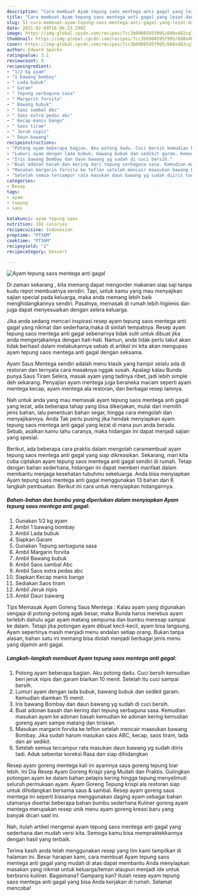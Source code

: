 ```yaml
---
description: "Cara membuat Ayam tepung saos mentega anti gagal yang lezat dan Mudah Dibuat"
title: "Cara membuat Ayam tepung saos mentega anti gagal yang lezat dan Mudah Dibuat"
slug: 51-cara-membuat-ayam-tepung-saos-mentega-anti-gagal-yang-lezat-dan-mudah-dibuat
date: 2021-02-09T16:06:23.298Z
image: https://img-global.cpcdn.com/recipes/7cc3b0900595f995/680x482cq70/ayam-tepung-saos-mentega-anti-gagal-foto-resep-utama.jpg
thumbnail: https://img-global.cpcdn.com/recipes/7cc3b0900595f995/680x482cq70/ayam-tepung-saos-mentega-anti-gagal-foto-resep-utama.jpg
cover: https://img-global.cpcdn.com/recipes/7cc3b0900595f995/680x482cq70/ayam-tepung-saos-mentega-anti-gagal-foto-resep-utama.jpg
author: Edward Sparks
ratingvalue: 3.1
reviewcount: 9
recipeingredient:
- "1/2 kg ayam"
- "1 bawang bombay"
- " Lada bubuk"
- " Garam"
- " Tepung serbaguna sasa"
- " Margarin forvita"
- " Bawang bubuk"
- " Saos sambal Abc"
- " Saos extra pedas abc"
- " Kecap manis bango"
- " Saos tiram"
- " Jeruk nipis"
- " Daun bawang"
recipeinstructions:
- "Potong ayam beberapa bagian. Aku potong dadu. Cuci bersih kemudian beri jeruk nipis dan garam biarkan 10 menit. Setelah itu cuci sampai bersih."
- "Lumuri ayam dengan lada bubuk, bawang bubuk dan sedikit garam. Kemudian diamkan 15 menit."
- "Iris bawang Bombay dan daun bawang yg sudah di cuci bersih."
- "Buat adonan basah dan kering dari tepung serbaguna sasa. Kemudian masukan ayam ke adonan basah kemudian ke adonan kering kemudian goreng ayam sampe matang dan tiriskan."
- "Masukan margarin forvita ke teflon setelah mencair maasukan bawang Bombay. Jika sudah harum masukan saos ABC, kecap, saos tiram, lada dan air sedikit."
- "Setelah semua tercampur rata masukan daun bawang yg sudah diiris tadi. Aduk sebentar koreksi Rasa dan siap dihidangkan"
categories:
- Resep
tags:
- ayam
- tepung
- saos

katakunci: ayam tepung saos 
nutrition: 192 calories
recipecuisine: Indonesian
preptime: "PT38M"
cooktime: "PT36M"
recipeyield: "2"
recipecategory: Dessert

---
```



![Ayam tepung saos mentega anti gagal](https://img-global.cpcdn.com/recipes/7cc3b0900595f995/680x482cq70/ayam-tepung-saos-mentega-anti-gagal-foto-resep-utama.jpg)

Di zaman  sekarang , kita memang dapat mengorder makanan siap saji tanpa kudu repot membuatnya sendiri. Tapi, untuk kamu yang mau menyajikan sajian special pada keluarga, maka anda memang lebih baik menghidangkannya sendiri. Pasalnya, memasak di rumah lebih higienis dan juga dapat menyesuaikan dengan selera keluarga.

Jika anda sedang mencari inspirasi resep ayam tepung saos mentega anti gagal yang nikmat dan sederhana,maka di sinilah tempatnya. Resep ayam tepung saos mentega anti gagal  sebenarnya tidak sulit untuk dibuat jika anda mengerjakannya dengan hati-hati. Namun, anda tidak perlu takut akan tidak berhasil dalam melakukannya 
sebab di artikel ini kita akan mengupas ayam tepung saos mentega anti gagal dengan seksama.  

Ayam Saus Mentega sendiri adalah menu klasik yang hampir selalu ada di restoran dan ternyata cara masaknya nggak susah. Apalagi kalau Bunda punya Saus Tiram Selera, masak ayam yang tadinya ribet, jadi lebih simple deh sekarang. Penyajian ayam mentega juga beraneka macam seperti ayam mentega kecap, ayam mentega ala restoran, dan berbagai resep lainnya.

Nah untuk anda yang mau memasak ayam tepung saos mentega anti gagal yang lezat, ada beberapa tahap yang bisa dikerjakan, mulai dari memilih jenis bahan, lalu penentuan bahan segar, hingga cara mengolah dan menyajikannya. Anda Tak perlu pusing jika hendak menyiapkan ayam tepung saos mentega anti gagal yang lezat di mana pun anda berada. Sebab, asalkan kamu  tahu caranya, maka hidangan ini dapat menjadi sajian yang spesial.

Berikut, ada beberapa cara praktis  dalam mengolah caramembuat ayam tepung saos mentega anti gagal yang siap dikreasikan. Sekarang, mari kita coba ciptakan ayam tepung saos mentega anti gagal sendiri di rumah. Tetap dengan bahan sederhana, hidangan ini dapat memberi manfaat dalam membantu menjaga kesehatan tubuhmu sekeluarga. Anda bisa menyiapkan Ayam tepung saos mentega anti gagal menggunakan 13 bahan dan 6 langkah pembuatan. Berikut ini cara untuk menyiapkan hidangannya.

<!--inarticleads1-->

##### Bahan-bahan dan bumbu yang diperlukan dalam menyiapkan Ayam tepung saos mentega anti gagal:

1. Gunakan 1/2 kg ayam
1. Ambil 1 bawang bombay
1. Ambil  Lada bubuk
1. Siapkan  Garam
1. Gunakan  Tepung serbaguna sasa
1. Ambil  Margarin forvita
1. Ambil  Bawang bubuk
1. Ambil  Saos sambal Abc
1. Ambil  Saos extra pedas abc
1. Siapkan  Kecap manis bango
1. Sediakan  Saos tiram
1. Ambil  Jeruk nipis
1. Ambil  Daun bawang


Tips Memasak Ayam Goreng Saus Mentega : Kalau ayam yang digunakan sengaja di potong-potong agak besar, maka Bunda harus merebus ayam terlebih dahulu agar ayam matang sempurna dan bumbu meresap sampai ke dalam. Tetapi jika potongan ayam dibuat kecil-kecil, ayam bisa langsung. Ayam sepertinya masih menjadi menu andalan setiap orang. Bukan tanpa alasan, bahan satu ini memang bisa diolah menjadi berbagai jenis menu yang dijamin anti gagal. 

<!--inarticleads2-->

##### Langkah-langkah membuat Ayam tepung saos mentega anti gagal:

1. Potong ayam beberapa bagian. Aku potong dadu. Cuci bersih kemudian beri jeruk nipis dan garam biarkan 10 menit. Setelah itu cuci sampai bersih.
1. Lumuri ayam dengan lada bubuk, bawang bubuk dan sedikit garam. Kemudian diamkan 15 menit.
1. Iris bawang Bombay dan daun bawang yg sudah di cuci bersih.
1. Buat adonan basah dan kering dari tepung serbaguna sasa. Kemudian masukan ayam ke adonan basah kemudian ke adonan kering kemudian goreng ayam sampe matang dan tiriskan.
1. Masukan margarin forvita ke teflon setelah mencair maasukan bawang Bombay. Jika sudah harum masukan saos ABC, kecap, saos tiram, lada dan air sedikit.
1. Setelah semua tercampur rata masukan daun bawang yg sudah diiris tadi. Aduk sebentar koreksi Rasa dan siap dihidangkan


Resep ayam goreng mentega kali ini ayamnya saya goreng tepung biar lebih. Ini Dia Resep Ayam Goreng Krispi yang Mudah dan Praktis. Gulingkan potongan ayam ke dalam bahan pelapis kering hingga tepung menyelimuti seluruh permukaan ayam. Ayam Goreng Tepung krispi ala restoran siap untuk dihidangkan bersama saus &amp; sambal. Resep ayam goreng saus mentega ini seperti biasanya menggunakan daging ayam sebagai bahan utamanya disertai beberapa bahan bumbu sederhana Kuliner goreng ayam mentega merupakan resep unik menu ayam goreng kreasi baru yang banyak dicari saat ini. 

Nah, itulah artikel mengenai  ayam tepung saos mentega anti gagal  yang sederhana dan mudah versi kita. Semoga kamu bisa mempraktekkannya dengan hasil yang terbaik. 

Terima kasih anda telah menggunakan resep yang tim kami tampilkan di halaman ini. Besar harapan kami, cara membuat  Ayam tepung saos mentega anti gagal yang mudah di atas dapat membantu Anda menyiapkan masakan yang nikmat untuk keluarga/teman ataupun menjadi ide untuk berbisnis kuliner. Bagaimana? Gampang kan? Itulah resep ayam tepung saos mentega anti gagal yang bisa Anda kerjakan di rumah. Selamat mencoba!

